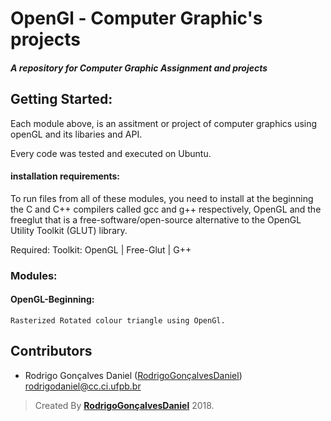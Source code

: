 # OpenGl - Computer Graphic's projects

<h5>A repository for Computer Graphic Assignment and projects</h5>

## Getting Started:

<p>Each module above, is an assitment or project of computer graphics using openGL and its libaries and API.</p>
<p>Every code was tested and executed on Ubuntu. </p>

#### installation requirements: 

To run files from all of these modules, you need to install at the beginning the C and C++ compilers called gcc and g++ respectively, OpenGL and the freeglut that is a free-software/open-source alternative to the OpenGL Utility Toolkit (GLUT) library.

Required: Toolkit: OpenGL | Free-Glut | G++

### Modules:

#### OpenGL-Beginning:

	Rasterized Rotated colour triangle using OpenGl.

## Contributors

* Rodrigo Gonçalves Daniel ([RodrigoGonçalvesDaniel](https://github.com/rodrigogoncalves123/)) rodrigodaniel@cc.ci.ufpb.br

>Created By **[RodrigoGonçalvesDaniel](https://www.linkedin.com/in/rodrigo-gon%C3%A7alves-daniel-9a2736110/)** 2018.
